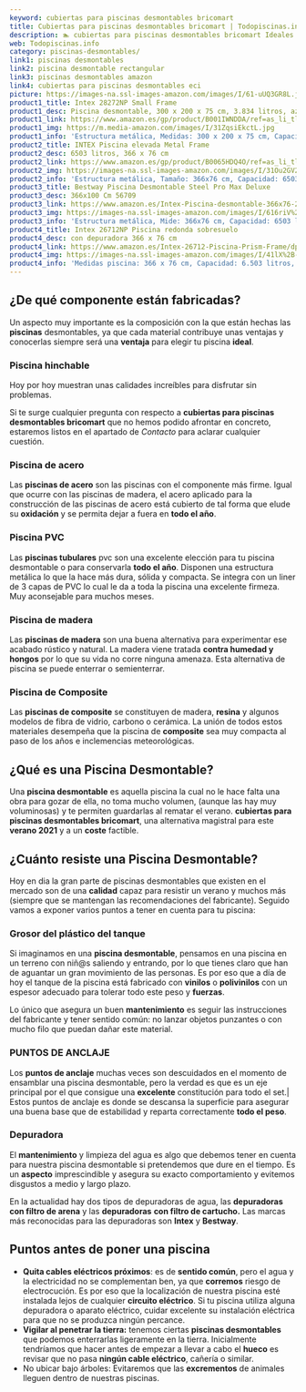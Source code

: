 ```yaml
---
keyword: cubiertas para piscinas desmontables bricomart
title: Cubiertas para piscinas desmontables bricomart | Todopiscinas.info
description: 🏊 cubiertas para piscinas desmontables bricomart Ideales para este verano 2021. Aquí puedes comprar cubiertas para piscinas desmontables bricomart y comparar con otras similares. No dejes escapar cubiertas para piscinas desmontables bricomart a un precio realmente tentador.
web: Todopiscinas.info
category: piscinas-desmontables/
link1: piscinas desmontables
link2: piscina desmontable rectangular
link3: piscinas desmontables amazon
link4: cubiertas para piscinas desmontables eci
picture: https://images-na.ssl-images-amazon.com/images/I/61-uUQ3GR8L.jpg
product1_title: Intex 28272NP Small Frame
product1_desc: Piscina desmontable, 300 x 200 x 75 cm, 3.834 litros, azul
product1_link: https://www.amazon.es/gp/product/B001IWNDDA/ref=as_li_tl?ie=UTF8&camp=3638&creative=24630&creativeASIN=B001IWNDDA&linkCode=as2&tag=todopiscinas0e-21&linkId=25b9d647487c889cb6ef56ed63f50ca1
product1_img: https://m.media-amazon.com/images/I/31ZqsiEkctL.jpg
product1_info: 'Estructura metálica, Medidas: 300 x 200 x 75 cm, Capacidad: 3.834 litros, Para 6 personas (+ 6 años), Fácil montaje, Forma rectangular'
product2_title: INTEX Piscina elevada Metal Frame
product2_desc: 6503 litros, 366 x 76 cm
product2_link: https://www.amazon.es/gp/product/B0065HDQ4O/ref=as_li_tl?ie=UTF8&camp=3638&creative=24630&creativeASIN=B0065HDQ4O&linkCode=as2&tag=todopiscinas0e-21&linkId=ed2430e3ba564d3527ee103df33ed7b3
product2_img: https://images-na.ssl-images-amazon.com/images/I/31Ou2GV2SAL.jpg
product2_info: 'Estructura metálica, Tamaño: 366x76 cm, Capacidad: 6503 litros, Forma circular, De 4 a 7 personas (+6 años)'
product3_title: Bestway Piscina Desmontable Steel Pro Max Deluxe
product3_desc: 366x100 Cm 56709
product3_link: https://www.amazon.es/Intex-Piscina-desmontable-366x76-28210NP/dp/B0065HDQ4O?__mk_es_ES=%C3%85M%C3%85%C5%BD%C3%95%C3%91&crid=25UQGV9HG2INI&dchild=1&keywords=piscinas+desmontables&qid=1615854176&sprefix=piscinas+dem%2Caps%2C201&sr=8-5&linkCode=ll1&tag=todopiscinas0e-21&linkId=34f200977c6cbaab1f3f4d9ac0e64755&language=es_ES&ref_=as_li_ss_tl
product3_img: https://images-na.ssl-images-amazon.com/images/I/616riV%2BiY3L.jpg
product3_info: 'Estructura metálica, Mide: 366x76 cm, Capacidad: 6503 litros, De 4 a 7 personas mayores de 6 años, Forma circular, Tecnología Super-Tough'
product4_title: Intex 26712NP Piscina redonda sobresuelo
product4_desc: con depuradora 366 x 76 cm
product4_link: https://www.amazon.es/Intex-26712-Piscina-Prism-Frame/dp/B07FB823GL?__mk_es_ES=%C3%85M%C3%85%C5%BD%C3%95%C3%91&dchild=1&keywords=piscinas+desmontables+con+depuradora&qid=1615936418&sr=8-5&linkCode=ll1&tag=todopiscinas0e-21&linkId=d98699de7830cd471766fa1daa36de34&language=es_ES&ref_=as_li_ss_tl
product4_img: https://images-na.ssl-images-amazon.com/images/I/41lX%2B-YpibL.jpg
product4_info: 'Medidas piscina: 366 x 76 cm, Capacidad: 6.503 litros, Incluye depuradora de cartucha A, Lona resistente triple capa'
---
```



<stats-list :link1=link1 :link2=link2 :link3=link3 :link4=link4 :category=category></stats-list>


## ¿De qué componente están fabricadas?

Un aspecto muy importante es la composición con la que están hechas las **piscinas** desmontables, ya que cada material contribuye unas ventajas y conocerlas siempre será una **ventaja** para elegir tu piscina **ideal**.


### Piscina hinchable

 Hoy por hoy muestran unas calidades increíbles para disfrutar sin problemas.

Si te surge cualquier pregunta con respecto a **cubiertas para piscinas desmontables bricomart** que no hemos podido afrontar en concreto, estaremos listos en el apartado de _Contacto_ para aclarar cualquier cuestión.


### Piscina de acero

Las **piscinas de acero** son las piscinas con el componente más firme. Igual que ocurre con las piscinas de madera, el acero aplicado para la construcción de las piscinas de acero está cubierto de tal forma que elude su **oxidación** y se permita dejar a fuera en **todo el año**.


### Piscina  PVC

Las **piscinas tubulares** pvc son una excelente elección para tu piscina desmontable o para conservarla **todo el año**. Disponen una estructura metálica lo que la hace más dura, sólida y compacta. Se integra con un liner de 3 capas de PVC lo cual le da a toda la piscina una excelente firmeza. Muy aconsejable para muchos meses.


### Piscina de madera

Las **piscinas de madera** son una buena alternativa para experimentar ese acabado rústico y natural. La madera viene tratada **contra humedad y hongos** por lo que su vida no corre ninguna amenaza. Esta alternativa de piscina se puede enterrar o semienterrar.


### Piscina de Composite

Las **piscinas de composite** se constituyen de madera, **resina** y algunos modelos de fibra de vidrio, carbono o cerámica. La unión de todos estos materiales desempeña que la piscina de **composite** sea muy compacta al paso de los años e inclemencias meteorológicas.
## ¿Qué es una Piscina Desmontable?

Una **piscina desmontable** es aquella piscina la cual no le hace falta una obra para gozar de ella, no toma mucho volumen, (aunque las hay muy voluminosas) y te permiten guardarlas al rematar el verano.  **cubiertas para piscinas desmontables bricomart**, una alternativa magistral para este **verano 2021** y a un **coste** factible.


## ¿Cuánto resiste una Piscina Desmontable?

Hoy en dia la gran parte de piscinas desmontables que existen en el mercado son de una **calidad** capaz para resistir un verano y muchos más (siempre que se mantengan las recomendaciones del fabricante). Seguido vamos a exponer varios puntos a tener en cuenta para tu piscina:


### Grosor del plástico del tanque

Si imaginamos en una **piscina desmontable**, pensamos en una piscina en un terreno con niñ@s saliendo y entrando, por lo que tienes claro que han de aguantar un gran movimiento de las personas. Es por eso que a día de hoy el tanque de la piscina está fabricado con **vinilos** o **polivinilos** con un espesor adecuado para tolerar todo este peso y **fuerzas**.

Lo único que asegura un	 buen **mantenimiento** es seguir las instrucciones del fabricante y tener sentido común: no lanzar objetos punzantes o con mucho filo que puedan dañar este material.


### PUNTOS DE ANCLAJE

Los **puntos de anclaje** muchas veces son descuidados en el momento de ensamblar una piscina desmontable, pero la verdad es que es un eje principal por el que consigue una **excelente** constitución para todo el set.| Estos puntos de anclaje es donde se descansa la superficie para asegurar una buena base que de estabilidad y reparta correctamente **todo el peso**.


### Depuradora

El **mantenimiento** y limpieza del agua es algo que debemos tener en cuenta para nuestra piscina desmontable si pretendemos que dure en el tiempo. Es un **aspecto** imprescindible y asegura su exacto comportamiento y evitemos disgustos a medio y largo plazo.

En la actualidad hay dos tipos de depuradoras de agua, las **depuradoras con filtro de arena** y  las **depuradoras** **con filtro de cartucho.** Las marcas más reconocidas para las depuradoras son **Intex** y **Bestway**.

<external-banner></external-banner>



## Puntos antes de poner una piscina



*   **Quita cables eléctricos próximos**: es de **sentido común**, pero el agua y la electricidad no se complementan ben, ya que **corremos** riesgo de electrocución. Es por eso que la localización de nuestra piscina esté instalada lejos de cualquier **circuito eléctrico**. Si tu piscina utiliza alguna depuradora o aparato eléctrico, cuidar excelente su instalación eléctrica para que no se produzca ningún percance.
*   **Vigilar al penetrar la tierra:** tenemos ciertas **piscinas desmontables** que podemos enterrarlas ligeramente en la tierra. Inicialmente tendríamos que hacer antes de empezar a llevar a cabo el **hueco** es revisar que no pasa **ningún cable eléctrico**, cañería o similar.
*   No ubicar bajo árboles: Evitaremos que las **excrementos** de animales lleguen dentro de nuestras piscinas.

<brand-panel :title=product1_title :desc=product1_desc :img=product1_img :link=product1_link></brand-panel>